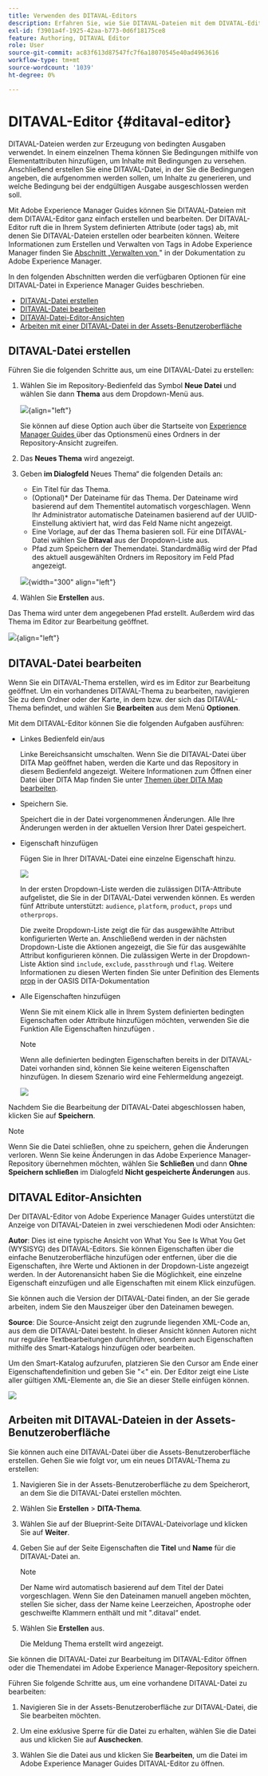 ```yaml
---
title: Verwenden des DITAVAL-Editors
description: Erfahren Sie, wie Sie DITAVAL-Dateien mit dem DIVATAL-Editor in Adobe Experience Manager Guides erstellen und bearbeiten. Erfahren Sie, wie der DITAVAL-Editor DITAVAL-Dateien in Autoren- und Quellansichten unterstützt.
exl-id: f3901a4f-1925-42aa-b773-0d6f18175ce8
feature: Authoring, DITAVAL Editor
role: User
source-git-commit: ac83f613d87547fc7f6a18070545e40ad4963616
workflow-type: tm+mt
source-wordcount: '1039'
ht-degree: 0%

---
```


# DITAVAL-Editor {#ditaval-editor}

DITAVAL-Dateien werden zur Erzeugung von bedingten Ausgaben verwendet. In einem einzelnen Thema können Sie Bedingungen mithilfe von Elementattributen hinzufügen, um Inhalte mit Bedingungen zu versehen. Anschließend erstellen Sie eine DITAVAL-Datei, in der Sie die Bedingungen angeben, die aufgenommen werden sollen, um Inhalte zu generieren, und welche Bedingung bei der endgültigen Ausgabe ausgeschlossen werden soll.

Mit Adobe Experience Manager Guides können Sie DITAVAL-Dateien mit dem DITAVAL-Editor ganz einfach erstellen und bearbeiten. Der DITAVAL-Editor ruft die in Ihrem System definierten Attribute \(oder tags\) ab, mit denen Sie DITAVAL-Dateien erstellen oder bearbeiten können. Weitere Informationen zum Erstellen und Verwalten von Tags in Adobe Experience Manager finden Sie [ Abschnitt „Verwalten von ](https://experienceleague.adobe.com/docs/experience-manager-cloud-service/sites/authoring/features/tags.html?lang=en)&quot; in der Dokumentation zu Adobe Experience Manager.

In den folgenden Abschnitten werden die verfügbaren Optionen für eine DITAVAL-Datei in Experience Manager Guides beschrieben.

- [DITAVAL-Datei erstellen](#create-ditaval-file)
- [DITAVAL-Datei bearbeiten](#edit-ditaval-file)
- [DITAVAl-Datei-Editor-Ansichten](#ditaval-editor-views)
- [Arbeiten mit einer DITAVAL-Datei in der Assets-Benutzeroberfläche](#working-with-ditaval-files-in-the-assets-ui)

## DITAVAL-Datei erstellen

Führen Sie die folgenden Schritte aus, um eine DITAVAL-Datei zu erstellen:

1. Wählen Sie im Repository-Bedienfeld das Symbol **Neue Datei** und wählen Sie dann **Thema** aus dem Dropdown-Menü aus.

   ![](images/new-file-option.png){align="left"}

   Sie können auf diese Option auch über die Startseite von [Experience Manager Guides ](./intro-home-page.md) über das Optionsmenü eines Ordners in der Repository-Ansicht zugreifen.

2. Das **Neues Thema** wird angezeigt.

3. Geben **im Dialogfeld** Neues Thema“ die folgenden Details an:
   - Ein Titel für das Thema.
   - \(Optional\)* Der Dateiname für das Thema. Der Dateiname wird basierend auf dem Thementitel automatisch vorgeschlagen. Wenn Ihr Administrator automatische Dateinamen basierend auf der UUID-Einstellung aktiviert hat, wird das Feld Name nicht angezeigt.
   - Eine Vorlage, auf der das Thema basieren soll. Für eine DITAVAL-Datei wählen Sie **Ditaval** aus der Dropdown-Liste aus.
   - Pfad zum Speichern der Themendatei. Standardmäßig wird der Pfad des aktuell ausgewählten Ordners im Repository im Feld Pfad angezeigt.

   ![](images/new-topic-dialog-ditaval.png){width="300" align="left"}


4. Wählen Sie **Erstellen** aus.

Das Thema wird unter dem angegebenen Pfad erstellt. Außerdem wird das Thema im Editor zur Bearbeitung geöffnet.

![](images/ditaval-file-editor.png){align="left"}

## DITAVAL-Datei bearbeiten

Wenn Sie ein DITAVAL-Thema erstellen, wird es im Editor zur Bearbeitung geöffnet. Um ein vorhandenes DITAVAL-Thema zu bearbeiten, navigieren Sie zu dem Ordner oder der Karte, in dem bzw. der sich das DITAVAL-Thema befindet, und wählen Sie **Bearbeiten** aus dem Menü **Optionen**.

Mit dem DITAVAL-Editor können Sie die folgenden Aufgaben ausführen:

- Linkes Bedienfeld ein/aus

  Linke Bereichsansicht umschalten. Wenn Sie die DITAVAL-Datei über DITA Map geöffnet haben, werden die Karte und das Repository in diesem Bedienfeld angezeigt. Weitere Informationen zum Öffnen einer Datei über DITA Map finden Sie unter [Themen über DITA Map bearbeiten](map-editor-advanced-map-editor.md#id17ACJ0F0FHS).

- Speichern Sie.

  Speichert die in der Datei vorgenommenen Änderungen. Alle Ihre Änderungen werden in der aktuellen Version Ihrer Datei gespeichert.

- Eigenschaft hinzufügen

  Fügen Sie in Ihrer DITAVAL-Datei eine einzelne Eigenschaft hinzu.

  ![](images/ditaval-editor-props-new.png)

  In der ersten Dropdown-Liste werden die zulässigen DITA-Attribute aufgelistet, die Sie in der DITAVAL-Datei verwenden können. Es werden fünf Attribute unterstützt: `audience`, `platform`, `product`, `props` und `otherprops`.

  Die zweite Dropdown-Liste zeigt die für das ausgewählte Attribut konfigurierten Werte an. Anschließend werden in der nächsten Dropdown-Liste die Aktionen angezeigt, die Sie für das ausgewählte Attribut konfigurieren können. Die zulässigen Werte in der Dropdown-Liste Aktion sind `include`, `exclude`, `passthrough` und `flag`. Weitere Informationen zu diesen Werten finden Sie unter Definition des Elements [prop](http://docs.oasis-open.org/dita/dita/v1.3/errata01/os/complete/part3-all-inclusive/langRef/ditaval/ditaval-prop.html#ditaval-prop) in der OASIS DITA-Dokumentation

- Alle Eigenschaften hinzufügen

  Wenn Sie mit einem Klick alle in Ihrem System definierten bedingten Eigenschaften oder Attribute hinzufügen möchten, verwenden Sie die Funktion Alle Eigenschaften hinzufügen .

  >[!NOTE]
  >
  > Wenn alle definierten bedingten Eigenschaften bereits in der DITAVAL-Datei vorhanden sind, können Sie keine weiteren Eigenschaften hinzufügen. In diesem Szenario wird eine Fehlermeldung angezeigt.

  ![](images/ditaval-all-props-new.png)

Nachdem Sie die Bearbeitung der DITAVAL-Datei abgeschlossen haben, klicken Sie auf **Speichern**.

>[!NOTE]
>
> Wenn Sie die Datei schließen, ohne zu speichern, gehen die Änderungen verloren. Wenn Sie keine Änderungen in das Adobe Experience Manager-Repository übernehmen möchten, wählen Sie **Schließen** und dann **Ohne Speichern schließen** im Dialogfeld **Nicht gespeicherte Änderungen** aus.

## DITAVAL Editor-Ansichten

Der DITAVAL-Editor von Adobe Experience Manager Guides unterstützt die Anzeige von DITAVAL-Dateien in zwei verschiedenen Modi oder Ansichten:

**Autor**:   Dies ist eine typische Ansicht von What You See Is What You Get \(WYSISYG\) des DITAVAL-Editors. Sie können Eigenschaften über die einfache Benutzeroberfläche hinzufügen oder entfernen, über die die Eigenschaften, ihre Werte und Aktionen in der Dropdown-Liste angezeigt werden. In der Autorenansicht haben Sie die Möglichkeit, eine einzelne Eigenschaft einzufügen und alle Eigenschaften mit einem Klick einzufügen.

Sie können auch die Version der DITAVAL-Datei finden, an der Sie gerade arbeiten, indem Sie den Mauszeiger über den Dateinamen bewegen.

**Source**:   Die Source-Ansicht zeigt den zugrunde liegenden XML-Code an, aus dem die DITAVAL-Datei besteht. In dieser Ansicht können Autoren nicht nur reguläre Textbearbeitungen durchführen, sondern auch Eigenschaften mithilfe des Smart-Katalogs hinzufügen oder bearbeiten.

Um den Smart-Katalog aufzurufen, platzieren Sie den Cursor am Ende einer Eigenschaftendefinition und geben Sie &quot;&lt;&quot; ein. Der Editor zeigt eine Liste aller gültigen XML-Elemente an, die Sie an dieser Stelle einfügen können.

![](images/ditaval-source-view-new.png)


## Arbeiten mit DITAVAL-Dateien in der Assets-Benutzeroberfläche

Sie können auch eine DITAVAL-Datei über die Assets-Benutzeroberfläche erstellen. Gehen Sie wie folgt vor, um ein neues DITAVAL-Thema zu erstellen:

1. Navigieren Sie in der Assets-Benutzeroberfläche zu dem Speicherort, an dem Sie die DITAVAL-Datei erstellen möchten.

1. Wählen Sie **Erstellen** \> **DITA-Thema**.

1. Wählen Sie auf der Blueprint-Seite DITAVAL-Dateivorlage und klicken Sie auf **Weiter**.

1. Geben Sie auf der Seite Eigenschaften die **Titel** und **Name** für die DITAVAL-Datei an.

   >[!NOTE]
   >
   > Der Name wird automatisch basierend auf dem Titel der Datei vorgeschlagen. Wenn Sie den Dateinamen manuell angeben möchten, stellen Sie sicher, dass der Name keine Leerzeichen, Apostrophe oder geschweifte Klammern enthält und mit &quot;.ditaval“ endet.

1. Wählen Sie **Erstellen** aus.

   Die Meldung Thema erstellt wird angezeigt.

Sie können die DITAVAL-Datei zur Bearbeitung im DITAVAL-Editor öffnen oder die Themendatei im Adobe Experience Manager-Repository speichern.

Führen Sie folgende Schritte aus, um eine vorhandene DITAVAL-Datei zu bearbeiten:

1. Navigieren Sie in der Assets-Benutzeroberfläche zur DITAVAL-Datei, die Sie bearbeiten möchten.

1. Um eine exklusive Sperre für die Datei zu erhalten, wählen Sie die Datei aus und klicken Sie auf **Auschecken**.

1. Wählen Sie die Datei aus und klicken Sie **Bearbeiten**, um die Datei im Adobe Experience Manager Guides DITAVAL-Editor zu öffnen.



